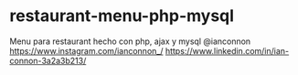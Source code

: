 # restaurant-menu-php-mysql
Menu para restaurant hecho con php, ajax y mysql
@ianconnon
https://www.instagram.com/ianconnon_/
https://www.linkedin.com/in/ian-connon-3a2a3b213/
